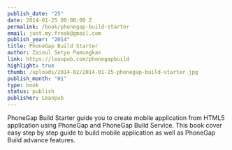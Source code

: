 ```yaml
--- 
publish_date: "25"
date: 2014-01-25 00:00:00 Z
permalink: /book/phonegap-build-starter
email: just.my.freak@gmail.com
publish_year: "2014"
title: PhoneGap Build Starter
author: Zainul Setyo Pamungkas
link: https://leanpub.com/phonegapbuild
highlight: true
thumb: /uploads/2014-02/2014-01-25-phonegap-build-starter.jpg
publish_month: "01"
type: book
status: publish
publisher: Leanpub
---
```


PhoneGap Build Starter guide you to create mobile application from HTML5 application using PhoneGap and PhoneGap Build Service. This book cover easy step by step guide to build mobile application as well as PhoneGap Build advance features.
